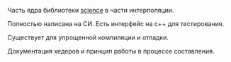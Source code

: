 Часть ядра библиотеки [science](http://gitlab-server.ktrv.ru/BrigadeTD/ScienceLib) в части интерполяции. 

Полностью написана на СИ. Есть интерфейс на с++ для тестирования.

Существует для упрощенной компиляции и отладки.

Документация хедеров и принцип работы в процессе составления.